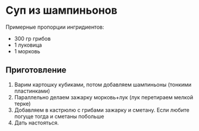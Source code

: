 # Суп из шампиньонов

Примерные пропорции ингридиентов:
- 300 гр грибов
- 1 луковица
- 1 морковь

## Приготовление
1. Варим картошку кубиками, потом добавляем шампиньоны (тонкими пластинками)
2. Параллельно делаем зажарку морковь+лук (лук перетираем мелкой терке)
3. Добавляем в кастрюлю с грибами зажарку и сметану. Если любите погуще тогда и сметаны побольше
4. Дать настояться.
